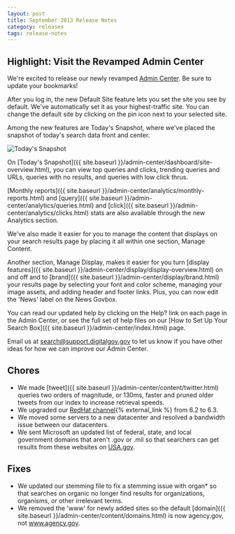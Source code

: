 ```yaml
---
layout: post
title: September 2013 Release Notes
category: releases
tags: release-notes
---
```


## Highlight: Visit the Revamped Admin Center

We're excited to release our newly revamped [Admin Center](https://search.usa.gov/sites/). Be sure to update your bookmarks!

After you log in, the new Default Site feature lets you set the site you see by default. We've automatically set it as your highest-traffic site. You can change the default site by clicking on the pin icon next to your selected site.

Among the new features are Today's Snapshot, where we've placed the snapshot of today's search data front and center.

![Today's Snapshot](https://d3qcdigd1fhos0.cloudfront.net/blog/img/todays-snapshot.png)

On [Today's Snapshot]({{ site.baseurl }}/admin-center/dashboard/site-overview.html), you can view top queries and clicks, trending queries and URLs, queries with no results, and queries with low click thrus.

[Monthly reports]({{ site.baseurl }}/admin-center/analytics/monthly-reports.html) and [query]({{ site.baseurl }}/admin-center/analytics/queries.html) and [click]({{ site.baseurl }}/admin-center/analytics/clicks.html) stats are also available through the new Analytics section.

We've also made it easier for you to manage the content that displays on your search results page by placing it all within one section, Manage Content.

Another section, Manage Display, makes it easier for you turn [display features]({{ site.baseurl }}/admin-center/display/display-overview.html) on and off and to [brand]({{ site.baseurl }}/admin-center/display/brand.html) your results page by selecting your font and color scheme, managing your image assets, and adding header and footer links. Plus, you can now edit the 'News' label on the News Govbox.

You can read our updated help by clicking on the Help? link on each page in the Admin Center, or see the full set of help files on our [How to Set Up Your Search Box]({{ site.baseurl }}/admin-center/index.html) page.

Email us at <search@support.digitalgov.gov> to let us know if you have other ideas for how we can improve our Admin Center.

## Chores

* We made [tweet]({{ site.baseurl }}/admin-center/content/twitter.html) queries two orders of magnitude, or 130ms, faster and pruned older tweets from our index to increase retrieval speeds.
* We upgraded our [RedHat channel](https://access.redhat.com/site/documentation/en-US/Red_Hat_Enterprise_Linux/6/html/6.3_Release_Notes/index.html){% external_link %} from 6.2 to 6.3.
* We moved some servers to a new datacenter and resolved a bandwidth issue between our datacenters.
* We sent Microsoft an updated list of federal, state, and local government domains that aren't .gov or .mil so that searchers can get results from these websites on [USA.gov](https://www.usa.gov).

## Fixes

* We updated our stemming file to fix a stemming issue with organ* so that searches on organic no longer find results for organizations, organisms, or other irrelevant terms.
* We removed the 'www' for newly added sites so the default [domain]({{ site.baseurl }}/admin-center/content/domains.html) is now agency.gov, not www.agency.gov.